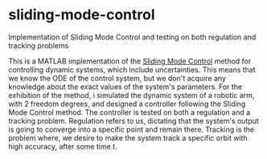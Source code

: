 # sliding-mode-control
Implementation of Sliding Mode Control and testing on both regulation and tracking problems

This is a MATLAB implementation of the [Sliding Mode Control](https://en.wikipedia.org/wiki/Sliding_mode_control) method for controlling dynamic systems,
which include uncertainties. This means that we know the ODE of the control system, but we don't acquire any knowledge about the exact values of the system's parameters.
For the exhibition of the method, i simulated the dynamic system of a robotic arm, with 2 freedom degrees, and designed a controller following the Sliding Mode Control 
method. The controller is tested on both a regulation and a tracking problem. Regulation refers to us, dictating that the system's output is going to converge into a specific point and remain there. Tracking is the problem where, we desire to make the system track a specific orbit with high accuracy, after some time t.
